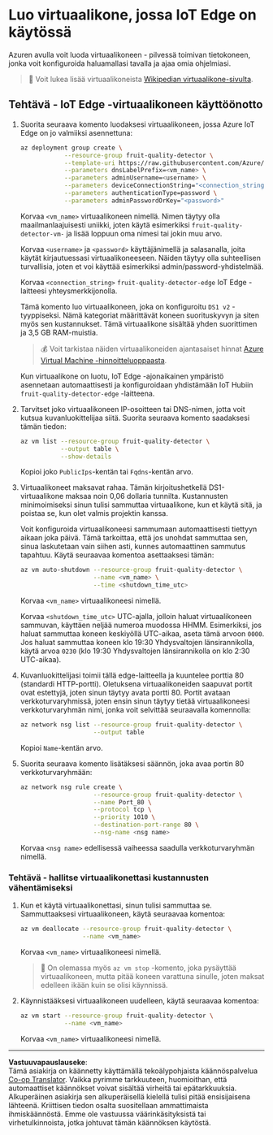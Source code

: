 <!--
CO_OP_TRANSLATOR_METADATA:
{
  "original_hash": "24dc783a600e20251211987b36370e93",
  "translation_date": "2025-08-27T20:51:07+00:00",
  "source_file": "4-manufacturing/lessons/3-run-fruit-detector-edge/vm-iotedge.md",
  "language_code": "fi"
}
-->
# Luo virtuaalikone, jossa IoT Edge on käytössä

Azuren avulla voit luoda virtuaalikoneen - pilvessä toimivan tietokoneen, jonka voit konfiguroida haluamallasi tavalla ja ajaa omia ohjelmiasi.

> 💁 Voit lukea lisää virtuaalikoneista [Wikipedian virtuaalikone-sivulta](https://wikipedia.org/wiki/Virtual_machine).

## Tehtävä - IoT Edge -virtuaalikoneen käyttöönotto

1. Suorita seuraava komento luodaksesi virtuaalikoneen, jossa Azure IoT Edge on jo valmiiksi asennettuna:

    ```sh
    az deployment group create \
                --resource-group fruit-quality-detector \
                --template-uri https://raw.githubusercontent.com/Azure/iotedge-vm-deploy/1.2.0/edgeDeploy.json \
                --parameters dnsLabelPrefix=<vm_name> \
                --parameters adminUsername=<username> \
                --parameters deviceConnectionString="<connection_string>" \
                --parameters authenticationType=password \
                --parameters adminPasswordOrKey="<password>"
    ```

    Korvaa `<vm_name>` virtuaalikoneen nimellä. Nimen täytyy olla maailmanlaajuisesti uniikki, joten käytä esimerkiksi `fruit-quality-detector-vm-` ja lisää loppuun oma nimesi tai jokin muu arvo.

    Korvaa `<username>` ja `<password>` käyttäjänimellä ja salasanalla, joita käytät kirjautuessasi virtuaalikoneeseen. Näiden täytyy olla suhteellisen turvallisia, joten et voi käyttää esimerkiksi admin/password-yhdistelmää.

    Korvaa `<connection_string>` `fruit-quality-detector-edge` IoT Edge -laitteesi yhteysmerkkijonolla.

    Tämä komento luo virtuaalikoneen, joka on konfiguroitu `DS1 v2` -tyyppiseksi. Nämä kategoriat määrittävät koneen suorituskyvyn ja siten myös sen kustannukset. Tämä virtuaalikone sisältää yhden suorittimen ja 3,5 GB RAM-muistia.

    > 💰 Voit tarkistaa näiden virtuaalikoneiden ajantasaiset hinnat [Azure Virtual Machine -hinnoitteluoppaasta](https://azure.microsoft.com/pricing/details/virtual-machines/linux/?WT.mc_id=academic-17441-jabenn).

    Kun virtuaalikone on luotu, IoT Edge -ajonaikainen ympäristö asennetaan automaattisesti ja konfiguroidaan yhdistämään IoT Hubiin `fruit-quality-detector-edge` -laitteena.

1. Tarvitset joko virtuaalikoneen IP-osoitteen tai DNS-nimen, jotta voit kutsua kuvanluokittelijaa siitä. Suorita seuraava komento saadaksesi tämän tiedon:

    ```sh
    az vm list --resource-group fruit-quality-detector \
               --output table \
               --show-details
    ```

    Kopioi joko `PublicIps`-kentän tai `Fqdns`-kentän arvo.

1. Virtuaalikoneet maksavat rahaa. Tämän kirjoitushetkellä DS1-virtuaalikone maksaa noin 0,06 dollaria tunnilta. Kustannusten minimoimiseksi sinun tulisi sammuttaa virtuaalikone, kun et käytä sitä, ja poistaa se, kun olet valmis projektin kanssa.

    Voit konfiguroida virtuaalikoneesi sammumaan automaattisesti tiettyyn aikaan joka päivä. Tämä tarkoittaa, että jos unohdat sammuttaa sen, sinua laskutetaan vain siihen asti, kunnes automaattinen sammutus tapahtuu. Käytä seuraavaa komentoa asettaaksesi tämän:

    ```sh
    az vm auto-shutdown --resource-group fruit-quality-detector \
                        --name <vm_name> \
                        --time <shutdown_time_utc>
    ```

    Korvaa `<vm_name>` virtuaalikoneesi nimellä.

    Korvaa `<shutdown_time_utc>` UTC-ajalla, jolloin haluat virtuaalikoneen sammuvan, käyttäen neljää numeroa muodossa HHMM. Esimerkiksi, jos haluat sammuttaa koneen keskiyöllä UTC-aikaa, aseta tämä arvoon `0000`. Jos haluat sammuttaa koneen klo 19:30 Yhdysvaltojen länsirannikolla, käytä arvoa `0230` (klo 19:30 Yhdysvaltojen länsirannikolla on klo 2:30 UTC-aikaa).

1. Kuvanluokittelijasi toimii tällä edge-laitteella ja kuuntelee porttia 80 (standardi HTTP-portti). Oletuksena virtuaalikoneiden saapuvat portit ovat estettyjä, joten sinun täytyy avata portti 80. Portit avataan verkkoturvaryhmissä, joten ensin sinun täytyy tietää virtuaalikoneesi verkkoturvaryhmän nimi, jonka voit selvittää seuraavalla komennolla:

    ```sh
    az network nsg list --resource-group fruit-quality-detector \
                        --output table
    ```

    Kopioi `Name`-kentän arvo.

1. Suorita seuraava komento lisätäksesi säännön, joka avaa portin 80 verkkoturvaryhmään:

    ```sh
    az network nsg rule create \
                        --resource-group fruit-quality-detector \
                        --name Port_80 \
                        --protocol tcp \
                        --priority 1010 \
                        --destination-port-range 80 \
                        --nsg-name <nsg name>
    ```

    Korvaa `<nsg name>` edellisessä vaiheessa saadulla verkkoturvaryhmän nimellä.

### Tehtävä - hallitse virtuaalikonettasi kustannusten vähentämiseksi

1. Kun et käytä virtuaalikonettasi, sinun tulisi sammuttaa se. Sammuttaaksesi virtuaalikoneen, käytä seuraavaa komentoa:

    ```sh
    az vm deallocate --resource-group fruit-quality-detector \
                     --name <vm_name>
    ```

    Korvaa `<vm_name>` virtuaalikoneesi nimellä.

    > 💁 On olemassa myös `az vm stop` -komento, joka pysäyttää virtuaalikoneen, mutta pitää koneen varattuna sinulle, joten maksat edelleen ikään kuin se olisi käynnissä.

1. Käynnistääksesi virtuaalikoneen uudelleen, käytä seuraavaa komentoa:

    ```sh
    az vm start --resource-group fruit-quality-detector \
                --name <vm_name>
    ```

    Korvaa `<vm_name>` virtuaalikoneesi nimellä.

---

**Vastuuvapauslauseke**:  
Tämä asiakirja on käännetty käyttämällä tekoälypohjaista käännöspalvelua [Co-op Translator](https://github.com/Azure/co-op-translator). Vaikka pyrimme tarkkuuteen, huomioithan, että automaattiset käännökset voivat sisältää virheitä tai epätarkkuuksia. Alkuperäinen asiakirja sen alkuperäisellä kielellä tulisi pitää ensisijaisena lähteenä. Kriittisen tiedon osalta suositellaan ammattimaista ihmiskäännöstä. Emme ole vastuussa väärinkäsityksistä tai virhetulkinnoista, jotka johtuvat tämän käännöksen käytöstä.